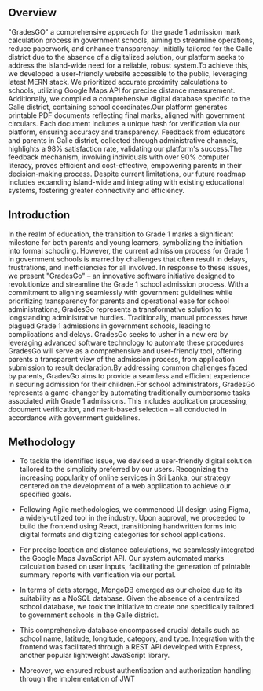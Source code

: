 ## Overview
"GradesGO" a comprehensive approach for the grade 1 admission mark calculation process in government schools, aiming to streamline operations, reduce paperwork, and enhance transparency. Initially tailored for the Galle district due to the absence of a digitalized solution, our platform seeks to address the island-wide need for a reliable, robust system.To achieve this, we developed a user-friendly website accessible to the public, leveraging latest MERN stack. We prioritized accurate proximity calculations to schools, utilizing Google Maps API for precise distance measurement. Additionally, we compiled a comprehensive digital database specific to the Galle district, containing school coordinates.Our platform generates printable PDF documents reflecting final marks, aligned with government circulars. Each document includes a unique hash for verification via our platform, ensuring accuracy and transparency. Feedback from educators and parents in Galle district, collected through administrative channels, highlights a 98% satisfaction rate, validating our 
platform's success.The feedback mechanism, involving individuals with over 90% computer literacy, proves efficient and cost-effective, empowering parents in their decision-making process. Despite current limitations, our future roadmap includes expanding island-wide and integrating with existing educational systems, fostering greater connectivity and efficiency.


## Introduction

In the realm of education, the transition to Grade 1 marks a significant milestone for both parents and young learners, symbolizing the initiation into formal schooling. However, the current admission process for Grade 1 in government schools is marred by challenges that often result in delays, frustrations, and inefficiencies for all involved. In response to these issues, we present "GradesGo" – an innovative software initiative designed to revolutionize and streamline the Grade 1 school admission process. With a commitment to aligning seamlessly with government guidelines while prioritizing transparency for parents and operational ease for school administrations, GradesGo represents a transformative solution to longstanding administrative hurdles. Traditionally, manual processes have plagued Grade 1 admissions in government schools, leading to complications and delays. GradesGo seeks to usher in a new era by leveraging advanced software technology to automate these procedures GradesGo will serve as a comprehensive and user-friendly tool, offering parents a transparent view of the admission process, from application submission to result declaration.By addressing common challenges faced by parents, GradesGo aims to provide a seamless and efficient experience in securing admission for their children.For school administrators, GradesGo represents a game-changer by automating traditionally cumbersome tasks associated with Grade 1 admissions. This includes application processing, document verification, and merit-based selection – all conducted in accordance with government guidelines. 

## Methodology

- To tackle the identified issue, we devised a user-friendly digital solution tailored to the simplicity preferred by our users. Recognizing the increasing popularity of online services in Sri Lanka, our strategy centered on the development of a web application to achieve our specified goals. 

- Following Agile methodologies, we commenced UI design using Figma, a widely-utilized tool in the industry. Upon approval, we proceeded to build the frontend using React, transitioning handwritten forms into digital formats and digitizing categories for school applications.

- For precise location and distance calculations, we seamlessly integrated the Google Maps JavaScript API. Our system automated marks calculation based on user inputs, facilitating the generation of printable summary reports with verification via our portal.

- In terms of data storage, MongoDB emerged as our choice due to its suitability as a NoSQL database. Given the absence of a centralized school database, we took the initiative to create one specifically tailored to government schools in the Galle district.

- This comprehensive database encompassed crucial details such as school name, latitude, longitude, category, and type. Integration with the frontend was facilitated through a REST API developed with Express, another popular lightweight JavaScript library. 

- Moreover, we ensured robust authentication and authorization handling through the implementation of JWT



